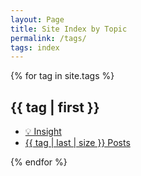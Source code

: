 ```yaml
---
layout: Page
title: Site Index by Topic
permalink: /tags/
tags: index
---
```


{% for tag in site.tags %}
<h2 id="{{ tag | first }}">{{ tag | first }}</h2>
<ul class="">
<li>
  <a href="/insight?topic={{ tag | first | split: '-' | join: ' ' | url_encode }}">💡 Insight</a>
</li>
<li>
  <a href="/search?q=%27{{ tag | first }}&keys=tags">
  {{ tag | last | size }} Posts
  </a>
</li>
</ul>
{% endfor %}
